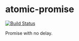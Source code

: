 # atomic-promise

[![Build Status](https://travis-ci.org/falsandtru/atomic-promise.svg?branch=master)](https://travis-ci.org/falsandtru/atomic-promise)

Promise with no delay.
